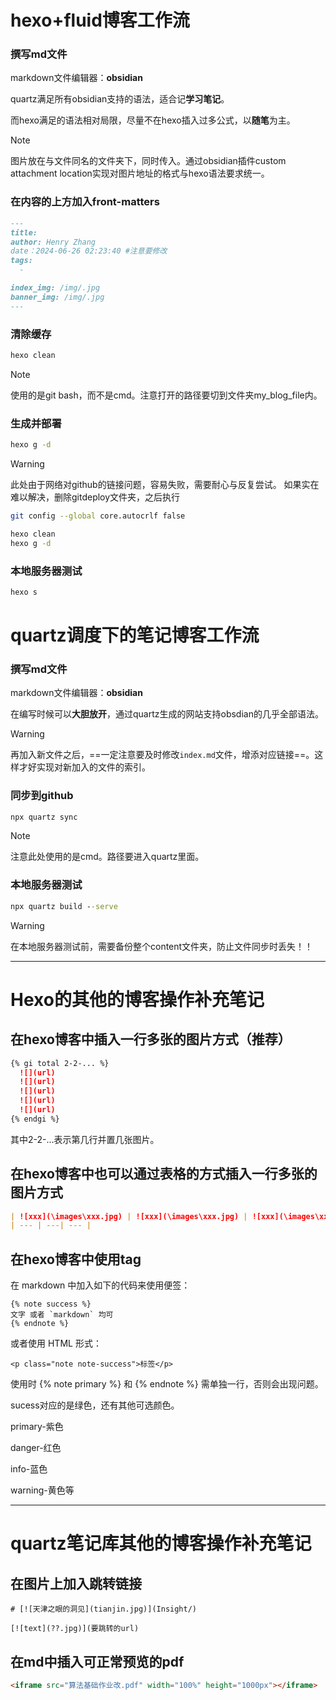 
# hexo+fluid博客工作流

### 撰写md文件
markdown文件编辑器：**obsidian**

quartz满足所有obsidian支持的语法，适合记**学习笔记**。

而hexo满足的语法相对局限，尽量不在hexo插入过多公式，以**随笔**为主。

>[!Note]
>图片放在与文件同名的文件夹下，同时传入。通过obsidian插件custom attachment location实现对图片地址的格式与hexo语法要求统一。
### 在内容的上方加入front-matters
```markdown
---
title: 
author: Henry Zhang
date：2024-06-26 02:23:40 #注意要修改
tags:
  - 

index_img: /img/.jpg
banner_img: /img/.jpg
---
```
### 清除缓存
```bash
hexo clean
```

>[!Note]
>使用的是git bash，而不是cmd。注意打开的路径要切到文件夹my_blog_file内。
### 生成并部署
```bash
hexo g -d
```

>[!warning]
>此处由于网络对github的链接问题，容易失败，需要耐心与反复尝试。
>如果实在难以解决，删除gitdeploy文件夹，之后执行
>```bash
>git config --global core.autocrlf false
>
>hexo clean
>hexo g -d

### 本地服务器测试
```bash
hexo s
```



# quartz调度下的笔记博客工作流
### 撰写md文件
markdown文件编辑器：**obsidian**

在编写时候可以**大胆放开**，通过quartz生成的网站支持obsdian的几乎全部语法。

>[!warning]
>再加入新文件之后，==一定注意要及时修改`index.md`文件，增添对应链接==。这样才好实现对新加入的文件的索引。

### 同步到github
```cmd
npx quartz sync
```

>[!Note]
>注意此处使用的是cmd。路径要进入quartz里面。
### 本地服务器测试
```cmd
npx quartz build --serve
```

>[!warning]
>在本地服务器测试前，需要备份整个content文件夹，防止文件同步时丢失！！

---

# Hexo的其他的博客操作补充笔记
## 在hexo博客中插入一行多张的图片方式（推荐）
```markdown
{% gi total 2-2-... %}
  ![](url)
  ![](url)
  ![](url)
  ![](url)
  ![](url)
{% endgi %}
```
其中2-2-...表示第几行并置几张图片。
## 在hexo博客中也可以通过表格的方式插入一行多张的图片方式
```markdown
| ![xxx](\images\xxx.jpg) | ![xxx](\images\xxx.jpg) | ![xxx](\images\xxx.jpg) |
| --- | ---| --- |
```

## 在hexo博客中使用tag
在 markdown 中加入如下的代码来使用便签：

```
{% note success %}
文字 或者 `markdown` 均可
{% endnote %}
```

或者使用 HTML 形式：
```
<p class="note note-success">标签</p>
```
使用时 {% note primary %} 和 {% endnote %} 需单独一行，否则会出现问题。

sucess对应的是绿色，还有其他可选颜色。

primary-紫色

danger-红色

info-蓝色

warning-黄色等

---

# quartz笔记库其他的博客操作补充笔记

## 在图片上加入跳转链接

```
# [![天津之眼的洞见](tianjin.jpg)](Insight/)

[![text](??.jpg)](要跳转的url)
```

## 在md中插入可正常预览的pdf

```html
<iframe src="算法基础作业改.pdf" width="100%" height="1000px"></iframe>
```

